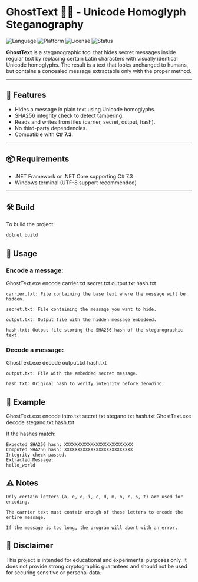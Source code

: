 # GhostText 🕵️‍♂️ - Unicode Homoglyph Steganography

![Language](https://img.shields.io/badge/language-C%23%207.3-blueviolet)
![Platform](https://img.shields.io/badge/platform-Windows-lightgrey)
![License](https://img.shields.io/badge/license-MIT-green)
![Status](https://img.shields.io/badge/status-Active-brightgreen)

**GhostText** is a steganographic tool that hides secret messages inside regular text by replacing certain Latin characters with visually identical Unicode homoglyphs. The result is a text that looks unchanged to humans, but contains a concealed message extractable only with the proper method.

---

## 🧩 Features

- Hides a message in plain text using Unicode homoglyphs.
- SHA256 integrity check to detect tampering.
- Reads and writes from files (carrier, secret, output, hash).
- No third-party dependencies.
- Compatible with **C# 7.3**.

---

## 📦 Requirements

- .NET Framework or .NET Core supporting C# 7.3
- Windows terminal (UTF-8 support recommended)

---

## 🛠️ Build

To build the project:

```bash
dotnet build
```

## 🚀 Usage

### Encode a message:

GhostText.exe encode carrier.txt secret.txt output.txt hash.txt

    carrier.txt: File containing the base text where the message will be hidden.

    secret.txt: File containing the message you want to hide.

    output.txt: Output file with the hidden message embedded.

    hash.txt: Output file storing the SHA256 hash of the steganographic text.

### Decode a message:

GhostText.exe decode output.txt hash.txt

    output.txt: File with the embedded secret message.

    hash.txt: Original hash to verify integrity before decoding.

## 📄 Example

GhostText.exe encode intro.txt secret.txt stegano.txt hash.txt
GhostText.exe decode stegano.txt hash.txt

If the hashes match:
```
Expected SHA256 hash: XXXXXXXXXXXXXXXXXXXXXXXXXX
Computed SHA256 hash: XXXXXXXXXXXXXXXXXXXXXXXXXX
Integrity check passed.
Extracted Message:
hello_world
```

## ⚠️ Notes

    Only certain letters (a, e, o, i, c, d, m, n, r, s, t) are used for encoding.

    The carrier text must contain enough of these letters to encode the entire message.

    If the message is too long, the program will abort with an error.

## 🧠 Disclaimer

This project is intended for educational and experimental purposes only. It does not provide strong cryptographic guarantees and should not be used for securing sensitive or personal data.
